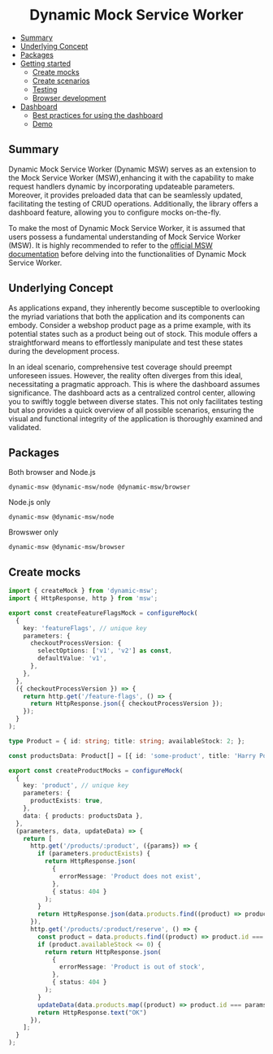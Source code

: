 <h1 align="center">Dynamic Mock Service Worker</h1>

- [Summary](#summary)
- [Underlying Concept](#underlying-concept)
- [Packages](#packages)
- [Getting started](#getting-started)
  - [Create mocks](#create-mocks)
  - [Create scenarios](#create-scenarios)
  - [Testing](#create-scenarios)
  - [Browser development](#browser-development)
- [Dashboard](#dashboard)
  - [Best practices for using the dashboard](#best-practices-for-using-the-dashboard)
  - [Demo](#demo)

## Summary

Dynamic Mock Service Worker (Dynamic MSW) serves as an extension to the
Mock Service Worker (MSW),enhancing it with the capability to make request handlers
dynamic by incorporating updateable parameters. Moreover, it provides preloaded
data that can be seamlessly updated, facilitating the testing of CRUD operations.
Additionally, the library offers a dashboard feature, allowing you to configure
mocks on-the-fly.

To make the most of Dynamic Mock Service Worker, it is assumed that users possess
a fundamental understanding of Mock Service Worker (MSW). It is highly recommended
to refer to the [official MSW documentation](https://github.com/mswjs/msw#documentation)
before delving into the functionalities of Dynamic Mock Service Worker.

## Underlying Concept

As applications expand, they inherently become susceptible to overlooking the myriad
variations that both the application and its components can embody. Consider a webshop
product page as a prime example, with its potential states such as a product being
out of stock. This module offers a straightforward means to effortlessly manipulate
and test these states during the development process.

In an ideal scenario, comprehensive test coverage should preempt unforeseen issues.
However, the reality often diverges from this ideal, necessitating a pragmatic approach.
This is where the dashboard assumes significance. The dashboard acts as a centralized
control center, allowing you to swiftly toggle between diverse states. This not
only facilitates testing but also provides a quick overview of all possible scenarios,
ensuring the visual and functional integrity of the application is thoroughly examined
and validated.

## Packages

Both browser and Node.js

```
dynamic-msw @dynamic-msw/node @dynamic-msw/browser
```

Node.js only

```
dynamic-msw @dynamic-msw/node
```

Browswer only

```
dynamic-msw @dynamic-msw/browser
```

## Create mocks

```ts
import { createMock } from 'dynamic-msw';
import { HttpResponse, http } from 'msw';

export const createFeatureFlagsMock = configureMock(
  {
    key: 'featureFlags', // unique key
    parameters: {
      checkoutProcessVersion: {
        selectOptions: ['v1', 'v2'] as const,
        defaultValue: 'v1',
      },
    },
  },
  ({ checkoutProcessVersion }) => {
    return http.get('/feature-flags', () => {
      return HttpResponse.json({ checkoutProcessVersion });
    });
  }
);

type Product = { id: string; title: string; availableStock: 2; };

const productsData: Product[] = [{ id: 'some-product', title: 'Harry Potter', availableStock: 2 }]

export const createProductMocks = configureMock(
  {
    key: 'product', // unique key
    parameters: {
      productExists: true,
    },
    data: { products: productsData },
  },
  (parameters, data, updateData) => {
    return [
      http.get('/products/:product', ({params}) => {
        if (parameters.productExists) {
          return HttpResponse.json(
            {
              errorMessage: 'Product does not exist',
            },
            { status: 404 }
          );
        }
        return HttpResponse.json(data.products.find((product) => product.id === params.id));
      }),
      http.get('/products/:product/reserve', () => {
        const product = data.products.find((product) => product.id === params.id)
        if (product.availableStock <= 0) {
          return return HttpResponse.json(
            {
              errorMessage: 'Product is out of stock',
            },
            { status: 404 }
          );
        }
        updateData(data.products.map((product) => product.id === params.id ? {...product, availableStock: product.availableStock - 1 } : product))
        return HttpResponse.text("OK")
      }),
    ];
  }
);
```
